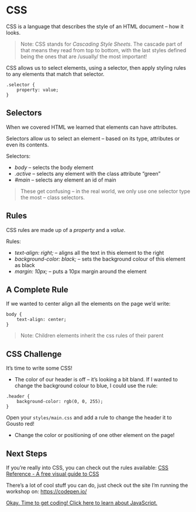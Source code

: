 # CSS

CSS is a language that describes the style of an HTML document – how it looks.

> Note:
> CSS stands for *Cascading Style Sheets*.  The cascade part of that means they read from top to bottom, with the last styles defined being the ones that are /usually/ the most important!

CSS allows us to select elements, using a selector, then apply styling rules to any elements that match that selector.

```
.selector {
	property: value;
}
```

## Selectors
When we covered HTML we learned that elements can have attributes.

Selectors allow us to select an element – based on its type, attributes or even its contents.

Selectors:
- *body* – selects the body element
- *.active* – selects any element with the class attribute “green”
- *#main* – selects any element an id of main

> These get confusing – in the real world, we only use one selector type the most – class selectors.

## Rules
CSS rules are made up of a *property* and a *value*.

Rules:
- *text-align: right;* – aligns all the text in this element to the right
- *background-color: black;* – sets the background colour of this element as black
- *margin: 10px;* – puts a 10px margin around the element


## A Complete Rule
If we wanted to center align all the elements on the page we’d write:

```
body {
	text-align: center;
}
```

> Note:
> Children elements inherit the css rules of their parent

## CSS Challenge
It’s time to write some CSS!

- The color of our header is off – it’s looking a bit bland. If I wanted to change the background colour to blue, I could use the rule:
```
.header {
	background-color: rgb(0, 0, 255);
}
```

Open your `styles/main.css` and add a rule to change the header it to Gousto red!

- Change the color or positioning of one other element on the page!

## Next Steps
If you’re really into CSS, you can check out the rules available:
[CSS Reference - A free visual guide to CSS](https://cssreference.io/)

There’s a lot of cool stuff you can do, just check out the site I’m running the workshop on:
https://codepen.io/

[Okay. Time to get coding! Click here to learn about JavaScript.](03-js.md)
